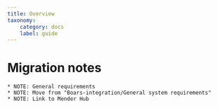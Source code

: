 ```yaml
---
title: Overview
taxonomy:
    category: docs
    label: guide
---
```


# Migration notes
~~~~~~~~~~~~~~~~~~~~
* NOTE: General requirements
* NOTE: Move from "Boars-integration/General system requirements"
* NOTE: Link to Mender Hub
~~~~~~~~~~~~~~~~~~~~
